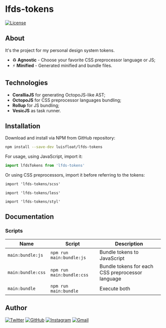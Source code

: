 # lfds-tokens

<a href="LICENSE.md"><img src="https://img.shields.io/badge/License-LICENSE.md-005c99?style=flat&amp;logo=" alt="License"/></a>

## About

It's the project for my personal design system tokens.

* ♻️ **Agnostic** - Choose your favorite CSS preprocessor language or JS;
* ⚡ **Minified** - Generated minified and bundle files.

## Technologies

* **CoralliaJS** for generating OctopoJS-like AST;
* **OctopoJS** for CSS preprocessor languages bundling;
* **Rollup** for JS bundling;
* **VesicJS** as task runner.

## Installation

Download and install via NPM from GitHub repository:

```bash
npm install --save-dev luisfloat/lfds-tokens
```

For usage, using JavaScript, import it:

```js
import lfdsTokens from 'lfds-tokens'
```

Or using CSS preprocessors, import it before referring to the tokens:

```scss
import 'lfds-tokens/scss'
```

```less
import 'lfds-tokens/less'
```

```stylus
import 'lfds-tokens/styl'
```

## Documentation

### Scripts

Name | Script | Description
-----|---------|-----------------
`main:bundle:js` | ```npm run main:bundle:js``` | Bundle tokens to JavaScript
`main:bundle:css` | ```npm run main:bundle:css``` | Bundle tokens for each CSS preprocessor language
`main:bundle` | ```npm run main:bundle``` | Execute both

## Author

<a href="https://twitter.com/luisfloat"><img src="https://img.shields.io/badge/-Twitter-30363D?style=flat&amp;logo=twitter" alt="Twitter"/></a> <a href="https://github.com/luisfloat"><img src="https://img.shields.io/badge/-GitHub-30363D?style=flat&amp;logo=github" alt="GitHub"/></a> <a href="https://instagram.com/luisfloat"><img src="https://img.shields.io/badge/-Instagram-30363D?style=flat&amp;logo=instagram" alt="Instagram"/></a> <a href="mailto:contact@luisfloat.com"><img src="https://img.shields.io/badge/-Gmail-30363D?style=flat&amp;logo=gmail" alt="Gmail"/></a>
